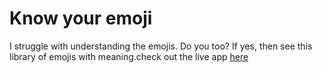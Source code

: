 # Know your emoji

I struggle with understanding the emojis. Do you too? If yes, then see this library of emojis with meaning.check out the live app [here](https://emoji-interpreter-saran.netlify.app/)
